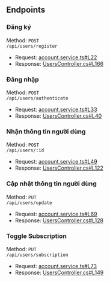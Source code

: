 ## Endpoints
### Đăng ký
Method: ```POST```  
```/api/users/register```  
- Request: [account.service.ts#L22](https://github.com/lesongvi/ViMinerShop/blob/main/ViMinerShopApp/src/app/services/account.service.ts#L22)
- Response: [UsersController.cs#L166](https://github.com/lesongvi/ViMinerShop/blob/main/ViMinerShopAPI/ViMinerShopAPI/Controllers/UsersController.cs#L166)
### Đăng nhập
Method: ```POST```  
```/api/users/authenticate```  
- Request: [account.service.ts#L33](https://github.com/lesongvi/ViMinerShop/blob/main/ViMinerShopApp/src/app/services/account.service.ts#L33)
- Response: [UsersController.cs#L40](https://github.com/lesongvi/ViMinerShop/blob/main/ViMinerShopAPI/ViMinerShopAPI/Controllers/UsersController.cs#L40)
### Nhận thông tin người dùng
Method: ```POST```  
```/api/users/:id```  
- Request: [account.service.ts#L49](https://github.com/lesongvi/ViMinerShop/blob/main/ViMinerShopApp/src/app/services/account.service.ts#L49)
- Response: [UsersController.cs#L122](https://github.com/lesongvi/ViMinerShop/blob/main/ViMinerShopAPI/ViMinerShopAPI/Controllers/UsersController.cs#L122)
### Cập nhật thông tin người dùng
Method: ```PUT```  
```/api/users/update```  
- Request: [account.service.ts#L69](https://github.com/lesongvi/ViMinerShop/blob/main/ViMinerShopApp/src/app/services/account.service.ts#L69)
- Response: [UsersController.cs#L128](https://github.com/lesongvi/ViMinerShop/blob/main/ViMinerShopAPI/ViMinerShopAPI/Controllers/UsersController.cs#L128)
### Toggle Subscription
Method: ```PUT```  
```/api/users/subscription```  
- Request: [account.service.ts#L73](https://github.com/lesongvi/ViMinerShop/blob/main/ViMinerShopApp/src/app/services/account.service.ts#L73)
- Response: [UsersController.cs#L149](https://github.com/lesongvi/ViMinerShop/blob/main/ViMinerShopAPI/ViMinerShopAPI/Controllers/UsersController.cs#L149)
